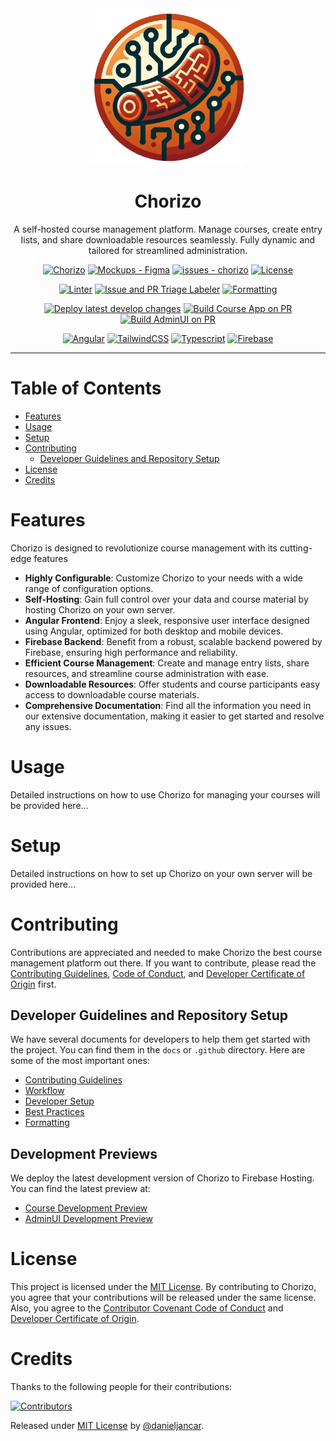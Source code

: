 <div align="center">
    <img src="apps/course/src/assets/logo.png" width="250" height="250" alt="Chorizo Logo">
    <h1>Chorizo</h1>
    <p>A self-hosted course management platform. Manage courses, create entry lists, and share downloadable resources seamlessly. Fully dynamic and tailored for streamlined administration.</p>
</div>

<div align="center">

[![Chorizo](https://img.shields.io/badge/Chorizo-ea8634?logo=github)](https://github.com/danieljancar/chorizo)
[![Mockups - Figma](https://img.shields.io/badge/Mockups-Figma-e36631?logo=figma&logoColor=e36631)](https://www.figma.com/file/oarKaGgevt8SQNcB2w4Lbr/Mockups?type=design&mode=design&t=CBVvajzXHWh5z6Gf-1)
[![issues - chorizo](https://img.shields.io/github/issues/danieljancar/chorizo)](https://github.com/danieljancar/chorizo/issues)
[![License](https://img.shields.io/badge/License-MIT-blue)](#license)

[![Linter](https://github.com/danieljancar/chorizo/actions/workflows/lint.yml/badge.svg)](https://github.com/danieljancar/chorizo/actions/workflows/lint.yml)
[![Issue and PR Triage Labeler](https://github.com/danieljancar/chorizo/actions/workflows/triager.yml/badge.svg)](https://github.com/danieljancar/chorizo/actions/workflows/triager.yml)
[![Formatting](https://github.com/danieljancar/chorizo/actions/workflows/format.yml/badge.svg)](https://github.com/danieljancar/chorizo/actions/workflows/format.yml)

[![Deploy latest develop changes](https://github.com/danieljancar/chorizo/actions/workflows/dev-deploy.yml/badge.svg)](https://github.com/danieljancar/chorizo/actions/workflows/dev-deploy.yml)
[![Build Course App on PR](https://github.com/danieljancar/chorizo/actions/workflows/build-course.yml/badge.svg)](https://github.com/danieljancar/chorizo/actions/workflows/build-course.yml)
[![Build AdminUI on PR](https://github.com/danieljancar/chorizo/actions/workflows/build-adminui.yml/badge.svg)](https://github.com/danieljancar/chorizo/actions/workflows/build-adminui.yml)

[![Angular](https://img.shields.io/badge/Angular-c3012f?logo=angular)](https://angular.dev)
[![TailwindCSS](https://img.shields.io/badge/TailwindCSS-ffffff?logo=tailwindcss)](https://tailwindcss.com/)
[![Typescript](https://img.shields.io/badge/Typescript-ffffff?logo=typescript)](https://www.typescriptlang.org/)
[![Firebase](https://img.shields.io/badge/Firebase-ffffff?logo=firebase)](https://firebase.google.com/)

</div>

---

# Table of Contents

- [Features](#features)
- [Usage](#usage)
- [Setup](#setup)
- [Contributing](#contributing)
  - [Developer Guidelines and Repository Setup](#developer-guidelines-and-repository-setup)
- [License](#license)
- [Credits](#credits)

# Features

Chorizo is designed to revolutionize course management with its cutting-edge features

- **Highly Configurable**: Customize Chorizo to your needs with a wide range of configuration options.
- **Self-Hosting**: Gain full control over your data and course material by hosting Chorizo on your own server.
- **Angular Frontend**: Enjoy a sleek, responsive user interface designed using Angular, optimized for both desktop and
  mobile devices.
- **Firebase Backend**: Benefit from a robust, scalable backend powered by Firebase, ensuring high performance and
  reliability.
- **Efficient Course Management**: Create and manage entry lists, share resources, and streamline course administration
  with ease.
- **Downloadable Resources**: Offer students and course participants easy access to downloadable course materials.
- **Comprehensive Documentation**: Find all the information you need in our extensive documentation, making it easier to
  get started and resolve any issues.

# Usage

Detailed instructions on how to use Chorizo for managing your courses will be provided here...

# Setup

Detailed instructions on how to set up Chorizo on your own server will be provided here...

# Contributing

Contributions are appreciated and needed to make Chorizo the best course management platform out there. If you want to
contribute, please read
the [Contributing Guidelines](.github/CONTRIBUTING.md), [Code of Conduct](.github/CODE_OF_CONDUCT.md),
and [Developer Certificate of Origin](.github/DCO.md) first.

## Developer Guidelines and Repository Setup

We have several documents for developers to help them get started with the project. You can find them in the `docs`
or `.github` directory. Here are some of the most important ones:

- [Contributing Guidelines](.github/CONTRIBUTING.md)
- [Workflow](docs/WORKFLOW.md)
- [Developer Setup](docs/DEVELOPER_SETUP.md)
- [Best Practices](docs/BEST_PRACTICES.md)
- [Formatting](docs/FORMATTING.md)

## Development Previews

We deploy the latest development version of Chorizo to Firebase Hosting. You can find the latest preview at:

- [Course Development Preview](https://dev-preview-course-chorizo.web.app/)
- [AdminUI Development Preview](https://dev-adminui-chorizo.web.app/)

# License

This project is licensed under the [MIT License](LICENSE). By contributing to Chorizo, you agree that your contributions
will be released under the same license. Also, you agree to
the [Contributor Covenant Code of Conduct](.github/CODE_OF_CONDUCT.md)
and [Developer Certificate of Origin](.github/DCO.md).

# Credits

Thanks to the following people for their contributions:

[![Contributors](https://contrib.rocks/image?repo=danieljancar/chorizo)](https://github.com/danieljancar/chorizo/graphs/contributors)

Released under [MIT License](LICENSE) by [@danieljancar](https://github.com/danieljancar).
